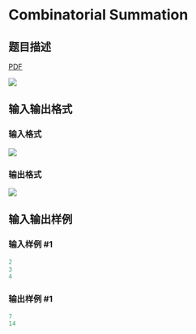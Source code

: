 # Combinatorial Summation

## 题目描述

[problemUrl]: https://uva.onlinejudge.org/index.php?option=com_onlinejudge&Itemid=8&category=18&page=show_problem&problem=1635

[PDF](https://uva.onlinejudge.org/external/106/p10694.pdf)

![](https://cdn.luogu.com.cn/upload/vjudge_pic/UVA10694/4d5ab984de455ed983c72a6c9203ffde62e7f6f2.png)

## 输入输出格式

### 输入格式

![](https://cdn.luogu.com.cn/upload/vjudge_pic/UVA10694/ca06d10d92fd2327586727f951d77a498392588b.png)

### 输出格式

![](https://cdn.luogu.com.cn/upload/vjudge_pic/UVA10694/59cbb038d705b14bbe1e84708ec0bcb4f7ae4853.png)

## 输入输出样例

### 输入样例 #1

```cpp
2
3
4
```


### 输出样例 #1

```cpp
7
14
```


